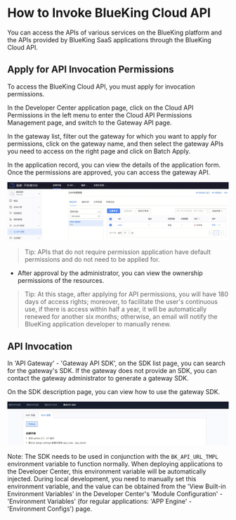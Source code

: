 # How to Invoke BlueKing Cloud API

You can access the APIs of various services on the BlueKing platform and the APIs provided by BlueKing SaaS applications through the BlueKing Cloud API.

## Apply for API Invocation Permissions

To access the BlueKing Cloud API, you must apply for invocation permissions.

In the Developer Center application page, click on the Cloud API Permissions in the left menu to enter the Cloud API Permissions Management page, and switch to the Gateway API page.

In the gateway list, filter out the gateway for which you want to apply for permissions, click on the gateway name, and then select the gateway APIs you need to access on the right page and click on Batch Apply.

In the application record, you can view the details of the application form. Once the permissions are approved, you can access the gateway API.

![Apply for API Permissions](../../assets/images/apply_api.png)

> Tip: APIs that do not require permission application have default permissions and do not need to be applied for.

- After approval by the administrator, you can view the ownership permissions of the resources.

> Tip: At this stage, after applying for API permissions, you will have 180 days of access rights; moreover, to facilitate the user's continuous use, if there is access within half a year, it will be automatically renewed for another six months; otherwise, an email will notify the BlueKing application developer to manually renew.

## API Invocation

In 'API Gateway' - 'Gateway API SDK', on the SDK list page, you can search for the gateway's SDK. If the gateway does not provide an SDK, you can contact the gateway administrator to generate a gateway SDK.

On the SDK description page, you can view how to use the gateway SDK.

![View Gateway SDK](../../assets/images/cloud_api_sdk.png)

Note: The SDK needs to be used in conjunction with the `BK_API_URL_TMPL` environment variable to function normally. When deploying applications to the Developer Center, this environment variable will be automatically injected. During local development, you need to manually set this environment variable, and the value can be obtained from the 'View Built-in Environment Variables' in the Developer Center's 'Module Configuration' - 'Environment Variables' (for regular applications: 'APP Engine' - 'Environment Configs') page.